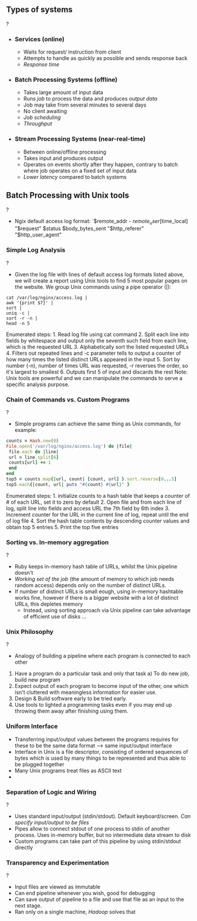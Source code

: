 ## Types of systems
?
- ### Services (online)
	- Waits for request/ instruction from client
	- Attempts to handle as quickly as possible and sends response back
	- *Response time*
- ### Batch Processing Systems (offline)
	- Takes large amount of input data
	- Runs *job* to process the data and produces *output data*
	- Job may take from several minutes to several days
	- No client awaiting
	- *Job scheduling*
	- *Throughput*
- ### Stream Processing Systems (near-real-time)
	- Between online/offline processing
	- Takes input and produces output
	- Operates on events shortly after they happen, contrary to batch where job operates on a fixed set of input data
	- *Lower latency* compared to batch systems
<!--SR:!2025-10-20,28,270-->

## Batch Processing with Unix tools
?
- Ngix default access log format: `$remote_addr - $remote_user [$time_local] "$request" $status $body_bytes_sent "$http_referer" "$http_user_agent"
<!--SR:!2025-09-23,10,274-->

### Simple Log Analysis
?
- Given the log file with lines of default access log formats listed above, we will create a report using Unix tools to find 5 most popular pages on the website. We group Unix commands using a pipe operator (|):
```Unix
cat /var/log/nginx/access.log |
awk '{print $7}' |
sort |
uniq -c |
sort -r -n |
head -n 5
```
Enumerated steps:
	1.  Read log file using cat command
	2. Split each line into fields by whitespace and output only the seventh such field from each line, which is the requested URL
	3. Alphabetically sort the listed requested URLs
	4. Filters out repeated lines and -c parameter tells to output a counter of how many times the listed distinct URLs appeared in the input
	5. Sort by number (-n), number of times URL was requested, -r reverses the order, so it's largest to smallest
	6. Outputs first 5 of input and discards the rest
Note: Unix tools are powerful and we can manipulate the commands to serve a specific analysis purpose.
<!--SR:!2025-10-17,25,274-->

### Chain of Commands vs. Custom Programs
?
- Simple programs can achieve the same thing as Unix commands, for example:
```Ruby
counts = Hash.new(0)
File.open('/var/log/nginx/access.log') do |file|
 file.each do |line|
 url = line.split[6]
 counts[url] += 1
 end
end
top5 = counts.map{|url, count| [count, url] }.sort.reverse[0...5]
top5.each{|count, url| puts "#{count} #{url}" }
```
Enumerated steps:
	1. initialize counts to a hash table that keeps a counter of # of each URL, set it to zero by default
	2. Open file and from each line of log, split line into fields and access URL the 7th field by 6th index
	3. Increment counter for the URL in the current line of log, repeat until the end of log file
	4. Sort the hash table contents by descending counter values and obtain top 5 entries
	5. Print the top five entries
<!--SR:!2025-09-25,11,274-->

### Sorting vs. In-memory aggregation
?
- Ruby keeps in-memory hash table of URLs, whilst the Unix pipeline doesn't
- *Working set of the job* (the amount of memory to which job needs random access) depends only on the number of distinct URLs.
- If number of distinct URLs is small eough, using in-memory hashtable works fine, however if there is a bigger website with a lot of distinct URLs, this depletes memory
	- Instead, using sorting approach via Unix pipeline can take advantage of efficient use of disks
...
<!--SR:!2025-09-26,12,274-->

### Unix Philosophy
?
- Analogy of building a pipeline where each program is connected to each other
1. Have a program do a particular task and only that task
	 a) To do new job, build new program
2. Expect output of each program to become input of the other, one which isn't cluttered with meaningless information for easier use.
3. Design & Build software early to be tried early.
4. Use tools to lighted a programming tasks even if you may end up throwing them away after finishing using them.
<!--SR:!2025-09-29,15,290-->

### Uniform Interface
- Transferring input/output values between the programs requires for these to be the same data format --> same input/output interface
- Interface in Unix is a file descriptor, consisting of ordered sequences of bytes which is used by many things to be represented and thus able to be plugged together
- Many Unix programs treat files as ASCII text
- 


### Separation of Logic and Wiring
?
- Uses standard input/output (stdin/stdout). Default keyboard/screen. *Can specify input/output to be files*
- Pipes allow to connect stdout of one process to stdin of another process. Uses in-memory buffer, but no intermediate data stream to disk
- Custom programs can take part of this pipeline by using stdin/stdout directly
<!--SR:!2025-09-29,15,294-->

### Transparency and Experimentation
?
- Input files are viewed as immutable
- Can end pipeline whenever you wish, good for debugging
- Can save output of pipeline to a file and use that file as an input to the next stage.
- Ran only on a single machine, *Hadoop* solves that
<!--SR:!2025-09-30,16,290-->